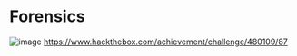# Forensics
![image](https://user-images.githubusercontent.com/60375020/144764019-f3cd8082-6519-460c-9f71-bc997841e293.png)
https://www.hackthebox.com/achievement/challenge/480109/87

